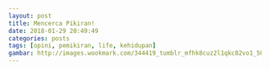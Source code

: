 ```yaml
---
layout: post
title: Mencerca Pikiran!
date: 2018-01-29 20:49:49
categories: posts
tags: [opini, pemikiran, life, kehidupan]
gambar: http://images.wookmark.com/344419_tumblr_mfhk8cuz2l1qkc82vo1_500_large.png
---
```


